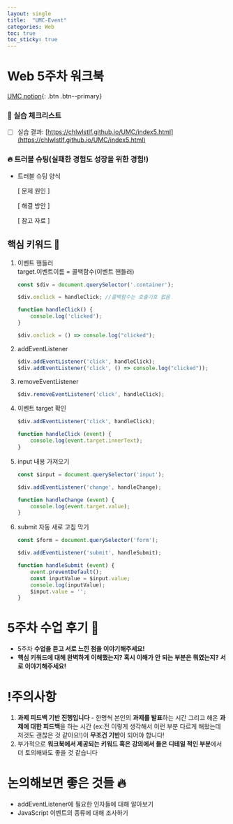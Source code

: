 ```yaml
---
layout: single
title:  "UMC-Event"
categories: Web
toc: true
toc_sticky: true
---
```


# Web 5주차 워크북

[UMC notion](https://lowly-mochi-a51.notion.site/UMC-in-89620cd2e81e4f458be25e418d9bdec9){: .btn .btn--primary}

### 📝 실습 체크리스트

- [ ]  실습 결과: [https://chlwlstlf.github.io/UMC/index5.html](https://chlwlstlf.github.io/UMC/index5.html)

### 🔥 트러블 슈팅(실패한 경험도 성장을 위한 경험!)

- 트러블 슈팅 양식
    
    [ 문제 원인 ]
    
    [ 해결 방안 ] 
    
    [ 참고 자료 ]
    

## 핵심 키워드 🎯

1. 이벤트 핸들러   
    target.이벤트이름 = 콜백함수(이벤트 핸들러)
    
    ```jsx
    const $div = document.querySelector('.container');
    
    $div.onclick = handleClick; //콜백함수는 호출기호 없음
    
    function handleClick() {
    	console.log('clicked');
    } 
    
    $div.onclick = () => console.log("clicked");
    ```
    
2. addEventListener
    
    ```jsx
    $div.addEventListener('click', handleClick);
    $div.addEventListener('click', () => console.log("clicked"));
    ```
    
3. removeEventListener
    
    ```jsx
    $div.removeEventListener('click', handleClick);
    ```
    
4. 이벤트 target 확인
    
    ```jsx
    $div.addEventListener('click', handleClick);
    
    function handleClick (event) {
    	console.log(event.target.innerText);
    }
    ```
    
5. input 내용 가져오기
    
    ```jsx
    const $input = document.querySelector('input');
    
    $div.addEventListener('change', handleChange);
    
    function handleChange (event) {
    	console.log(event.target.value);
    }
    ```
    
6. submit 자동 새로 고침 막기
    
    ```jsx
    const $form = document.querySelector('form');
    
    $div.addEventListener('submit', handleSubmit);
    
    function handleSubmit (event) {
    	event.preventDefault();
    	const inputValue = $input.value;
    	console.log(inputValue);
    	$input.value = '';
    }
    ```
    

# 5주차 수업 후기 📢

- 5주차 **수업을 듣고 서로 느낀 점을 이야기해주세요!**
- **핵심 키워드에 대해 완벽하게 이해했는지? 혹시 이해가 안 되는 부분은 뭐였는지?
서로 이야기해주세요!**

# !주의사항

1. **과제 피드백 기반 진행입니다** - 한명씩 본인의 **과제를 발표**하는 시간 그리고 해온 **과제에 대한 피드백**을 하는 시간 (ex:전 이렇게 생각해서 이런 부분 다르게 해왔는데 저것도 괜찮은 것 같아요!)이 **무조건 기반**이 되어야 합니다!
2. 부가적으로 **워크북에서 제공되는 키워드 혹은 강의에서 들은 디테일 적인 부분**에서 더 토의해봐도 좋을 것 같습니다

# 논의해보면 좋은 것들 🔥

- addEventListener에 필요한 인자들에 대해 알아보기
- JavaScript 이벤트의 종류에 대해 조사하기